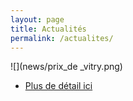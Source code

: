 ```yaml
---
layout: page
title: Actualités
permalink: /actualites/
---
```


![](news/prix_de _vitry.png)

* [Plus de détail ici](http://galerie.vitry94.fr/expositions/details/fiche/novembre-a-vitry-2019-prix-de-peinture/section/36402/)

